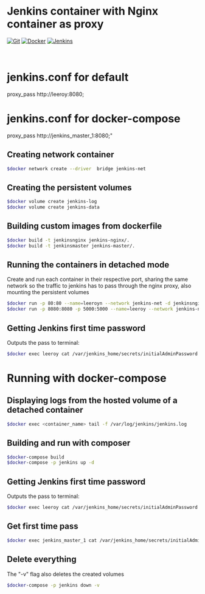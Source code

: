 # Jenkins container with Nginx container as proxy
[![Git](https://img.shields.io/badge/Git-1f425f.svg)]()
[![Docker](https://img.shields.io/badge/Docker-1f425f.svg)]()
[![Jenkins](https://img.shields.io/badge/Jenkins-1f425f.svg)]()

<br/>

# jenkins.conf for default
proxy_pass         http://leeroy:8080;

# jenkins.conf for docker-compose
proxy_pass         http://jenkins_master_1:8080;"

## Creating network container
```bash
$docker network create --driver  bridge jenkins-net
```

## Creating the persistent volumes
```bash
$docker volume create jenkins-log
$docker volume create jenkins-data
```

## Building custom images from dockerfile
```bash
$docker build -t jenkinsnginx jenkins-nginx/.
$docker build -t jenkinsmaster jenkins-master/.
```

## Running the containers in detached mode
Create and run each container in their respective port, sharing the same network so the traffic to jenkins has to pass through the nginx proxy, also mounting the persistent volumes

```bash
$docker run -p 80:80 --name=leeroyn --network jenkins-net -d jenkinsnginx
$docker run -p 8080:8080 -p 5000:5000 --name=leeroy --network jenkins-net --mount source=jenkins-log,target=/var/log/jenkins --mount source=jenkins-data,target=/var/jenkins_home -d jenkinsmaster
```

## Getting Jenkins first time password
Outputs the pass to terminal:
```bash
$docker exec leeroy cat /var/jenkins_home/secrets/initialAdminPassword
```

# Running with docker-compose

## Displaying logs from the hosted volume of a detached container
```bash
$docker exec <container_name> tail -f /var/log/jenkins/jenkins.log
```

## Building and run with composer

```bash
$docker-compose build
$docker-compose -p jenkins up -d
```

## Getting Jenkins first time password
Outputs the pass to terminal:
```bash
$docker exec leeroy cat /var/jenkins_home/secrets/initialAdminPassword
```

## Get first time pass
```bash
$docker exec jenkins_master_1 cat /var/jenkins_home/secrets/initialAdminPassword
```

## Delete everything
The "-v" flag also deletes the created volumes

```bash
$docker-compose -p jenkins down -v
```